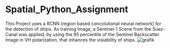 # Spatial_Python_Assignment
This Project uses a RCNN (region based concolutional neural network) for the detection of ships. As training Image, a Sentinel-1 Scene from the Suez-Canal was applied, by using the 95 percentile of the Sentinel Backscatter Image in VH polarization, that inhances the visiability of ships. 
![grafik](https://github.com/ellyschmid/Spatial_Python_Assignment/assets/116875590/2ee65455-b705-4a1b-9479-b862b410b4f6)
